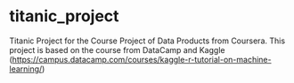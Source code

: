 # titanic_project
Titanic Project for the Course Project of Data Products from Coursera. This project is based on the course from DataCamp and Kaggle (https://campus.datacamp.com/courses/kaggle-r-tutorial-on-machine-learning/)
